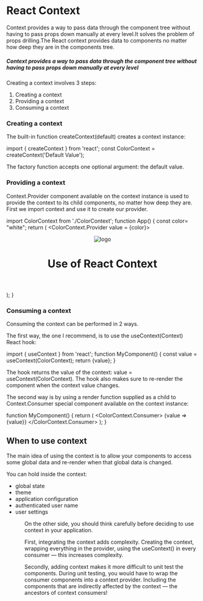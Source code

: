 # React Context

Context provides a way to pass data through the component tree without having to pass props down manually at every level.It solves the problem of props drilling.The React context provides data to components no matter how deep they are in the components tree.

<h5>Context provides a way to pass data through the component tree without having to pass props down manually at every level
</h5>

Creating a context involves 3 steps:

<ol> 
<li> Creating a context </li>
<li> Providing a context </li>
<li> Consuming a context </li> 
</ol>

### Creating a context

The built-in function createContext(default) creates a context instance:

import { createContext } from 'react';
const ColorContext = createContext('Default Value');

The factory function accepts one optional argument: the default value.

### Providing a context

Context.Provider component available on the context instance is used to provide the context to its child components, no matter how deep they are.
First we import context and use it to create our provider.

import ColorContext from './ColorContext';
function App() {
const color= "white";
return (
<ColorContext.Provider value = {color}>

<div className="App">
<header className="App-header">
<img src={logo} className="App-logo" alt="logo" />
<h1 className="App-title">Use of React Context</h1>
</header>
</div>
</ColorContext.Provider>
);
}

### Consuming a context

Consuming the context can be performed in 2 ways.

The first way, the one I recommend, is to use the useContext(Context) React hook:

import { useContext } from 'react';
function MyComponent() {
const value = useContext(ColorContext);
return <span>{value}</span>;
}

The hook returns the value of the context: value = useContext(ColorContext). The hook also makes sure to re-render the component when the context value changes.

The second way is by using a render function supplied as a child to Context.Consumer special component available on the context instance:

function MyComponent() {
return (
<ColorContext.Consumer>
{value => <span>{value}</span>}
</ColorContext.Consumer>
);
}

## When to use context

The main idea of using the context is to allow your components to access some global data and re-render when that global data is changed.

You can hold inside the context:

<ul> 
<li>global state</li> 
<li> theme </li>
<li>application configuration </li>
<li> authenticated user name </li>
<li> user settings </li>
 <ul>

On the other side, you should think carefully before deciding to use context in your application.

First, integrating the context adds complexity. Creating the context, wrapping everything in the provider, using the useContext() in every consumer — this increases complexity.

Secondly, adding context makes it more difficult to unit test the components. During unit testing, you would have to wrap the consumer components into a context provider. Including the components that are indirectly affected by the context — the ancestors of context consumers!
